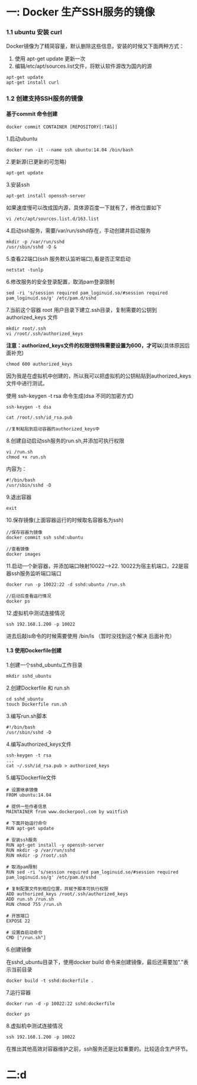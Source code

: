 # 一: Docker  生产SSH服务的镜像

### 1.1 ubuntu 安装 curl

Docker镜像为了精简容量，默认删除这些信息，安装的时候又下面两种方式：

1. 使用 apt-get update 更新一次
2. 编辑/etc/apt/sources.list文件，将默认软件源改为国内的源

```
apt-get update
apt-get install curl
```

### 1.2 创建支持SSH服务的镜像

#### 基于commit 命令创建

```
docker commit CONTAINER [REPOSITORY[:TAG]]
```

1.启动ubuntu

```
docker run -it --name ssh ubuntu:14.04 /bin/bash
```

2.更新源(已更新的可忽略)

```
apt-get update
```

3.安装ssh

```
apt-get install openssh-server
```

如果速度慢可以改成国内源，具体源百度一下就有了，修改位置如下

```
vi /etc/apt/sources.list.d/163.list
```

4.启动ssh服务，需要/var/run/sshd存在，手动创建并启动服务

```
mkdir -p /var/run/sshd
/usr/sbin/sshd -D &
```

5.查看22端口(ssh 服务默认监听端口),看是否正常启动

```
netstat -tunlp
```

6.修改服务的安全登录配置，取消pam登录限制

```
sed -ri 's/session required pam_loginuid.so/#session required pam_loginuid.so/g' /etc/pam.d/sshd
```

7.当前这个容器 root 用户目录下建立.ssh目录，复制需要的公钥到 authorized_keys 文件

```
mkdir root/.ssh
vi /root/.ssh/authorized_keys
```

**注意：authorized_keys文件的权限很特殊需要设置为600，才可以**(具体原因后面补充)

```
chmod 600 authorized_keys
```

因为我是在虚拟机中创建的，所以我可以把虚拟机的公钥粘贴到authorized_keys文件中进行测试。

使用 ssh-keygen -t rsa 命令生成(dsa 不同的加密方式)

```
ssh-keygen -t dsa

cat /root/.ssh/id_rsa.pub

//复制粘贴到启动容器的authorized_keys中
```

8.创建自动启动ssh服务的run.sh,并添加可执行权限

```
vi /run.sh
chmod +x run.sh
```

内容为：

```
#!/bin/bash
/usr/sbin/sshd -D
```

9.退出容器

```
exit
```

10.保存镜像(上面容器运行的时候取名容器名为ssh)

```
//保存容器为镜像
docker commit ssh sshd:ubuntu

//查看镜像
docker images
```

11.启动一个新容器，并添加端口映射10022-->22. 10022为宿主机端口，22是容器ssh服务监听端口端口

```
docker run -p 10022:22 -d sshd:ubuntu /run.sh

//启动后查看运行情况
docker ps
```

12.虚拟机中测试连接情况

```
ssh 192.168.1.200 -p 10022
```

进去后敲ls命令的时候需要使用 /bin/ls （暂时没找到这个解决 后面补充）

#### 1.3 使用Dockerfile创建

1.创建一个sshd_ubuntu工作目录

```
mkdir sshd_ubuntu
```

2.创建Dockerfile 和 run.sh

```
cd sshd_ubuntu
touch Dockerfile run.sh
```

3.编写run.sh脚本

```
#!/bin/bash
/usr/sbin/sshd -D
```

4.编写authorized_keys文件

```
ssh-keygen -t rsa
...
cat ~/.ssh/id_rsa.pub > authorized_keys
```

5.编写Dockerfile文件

```
# 设置继承镜像
FROM ubuntu:14.04

# 提供一些作者信息
MAINTAINER from www.dockerpool.com by waitfish

# 下面开始运行命令
RUN apt-get update

# 安装ssh服务
RUN apt-get install -y openssh-server
RUN mkdir -p /var/run/sshd
RUN mkdir -p /root/.ssh

# 取消pam限制
RUN sed -ri 's/session required pam_loginuid.so/#session required pam_loginuid.so/g' /etc/pam.d/sshd

# 复制配置文件到相应位置，并赋予脚本可执行权限
ADD authorized_keys /root/.ssh/authorized_keys
ADD run.sh /run.sh
RUN chmod 755 /run.sh

# 开放端口
EXPOSE 22

# 设置自启动命令
CMD ["/run.sh"]
```

6.创建镜像

在sshd_ubuntu目录下，使用docker build 命令来创建镜像，最后还需要加"."表示当前目录

```
docker build -t sshd:dockerfile .
```

7.运行容器

```
docker run -d -p 10022:22 sshd:dockerfile

docker ps
```

8.虚拟机中测试连接情况

```
ssh 192.168.1.200 -p 10022
```

在推出其他高效对容器维护之前，ssh服务还是比较重要的。比较适合生产环节。



# 二:d







